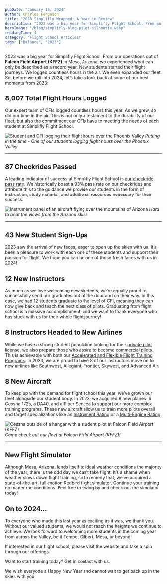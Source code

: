 ```yaml
---
pubDate: "January 15, 2024"
author: Charles Ferguson
title: "2023 Simplifly Wrapped: A Year in Review"
description: "2023 was a big year for Simplifly Flight School. From our operations out of Falcon Field Airport (KFFZ) in Mesa, Arizona, we experienced what can only be described as a record year. New students started their flight journeys."
heroImage: "/blog/simplifly-blog-pilot-silhoutte.webp"
readingTime: 4
category: "Flight School Articles"
tags: ["Balance", "2023"]
---
```


2023 was a big year for Simplifly Flight School. From our operations out of **Falcon Field Airport (KFFZ)** in Mesa, Arizona, we experienced what can only be described as a record year. New students started their flight journeys. We logged countless hours in the air. We even expanded our fleet. So, before we roll into 2024, let’s take a look back at some of our best moments from 2023:

## 8,007 Total Flight Hours Logged

Our expert team of CFIs logged countless hours this year. As we grew, so did our time in the air. This is not only a testament to the durability of our fleet, but also the commitment our CFIs have to meeting the needs of each student at Simplifly Flight School.

![Student and CFI logging their flight hours over the Phoenix Valley](/blog/IMG_4713.webp)
_Putting in the time - One of our students logging flight hours over the Phoenix Valley_

---

## 87 Checkrides Passed

A leading indicator of success at Simplifly Flight School is [our checkride pass rate](https://simpliflyco.com/why-simplifly). We historically boast a 93% pass rate on our checkrides and attribute this to the guidance we provide our students in the form of instruction, study material, and additional resources necessary for their success.

![Instrument panel of an aircraft flying over the mountains of Arizona](/blog/IMG_0735.webp)
_Hard to beat the views from the Arizona skies_

---

## 43 New Student Sign-Ups

2023 saw the arrival of new faces, eager to open up the skies with us. It’s been a pleasure to work with each one of these students and support their passion for flight. We hope you can be one of those fresh faces with us in 2024!

## 12 New Instructors

As much as we love welcoming new students, we’re equally proud to successfully send our graduates out of the door and on their way. In this case, we had 12 students graduate to the level of CFI, meaning they can now give back and teach the next class of pilots. Graduating from flight school is a massive accomplishment, and we want to thank everyone who has stuck with us for their whole flight journey!

## 8 Instructors Headed to New Airlines

While we have a strong student population looking for their [private pilot license](https://simpliflyco.com/private-pilot-training), we also prepare those who aspire to become [commercial pilots](https://simpliflyco.com/commercial-pilot-training). This is achievable with both our [Accelerated and Flexible Flight Training Programs](https://simpliflyco.com/airline-pilot-courses). In 2023, we are proud to have 8 of our instructors move on to new airlines like Southwest, Allegiant, Frontier, Skywest, and Advanced Air.

## 8 New Aircraft

To keep up with the demand for flight school this year, we’ve grown our fleet alongside our student body. In 2023, we acquired 8 new planes: 6 Cessna 172s, a DA40, and a Piper Seneca to support our more complex training programs. These new aircraft allow us to train more pilots overall and target specializations like an [Instrument Rating](https://simpliflyco.com/instrument-rating) or a [Multi-Engine Rating](https://simpliflyco.com/multi-engine-rating).

![Cessna outside of a hangar with a student pilot at Falcon Field Airport (KFFZ)](/blog/IMG_1971.webp)
_Come check out our fleet at Falcon Field Airport (KFFZ)!_

---

## New Flight Simulator

Although Mesa, Arizona, lends itself to ideal weather conditions the majority of the year, there is the odd day we can’t take flight. It’s a shame when weather slows down flight training, so to remedy that, we’ve acquired a state-of-the-art, full-motion Redbird flight simulator. Continue your training no matter the conditions. Feel free to swing by and check out the simulator today!

## On to 2024…

To everyone who made this last year as exciting as it was, we thank you. Without our valued students, we would not reach the heights we continue to achieve. We look forward to welcoming more students in the coming year from across the Valley, be it Tempe, Gilbert, Mesa, or beyond!

If interested in our flight school, please visit the website and take a spin through our offerings.

Want to start training today? Get in contact with us.

We wish everyone a Happy New Year and cannot wait to get back up in the skies with you.
